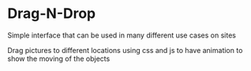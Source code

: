 # Drag-N-Drop

Simple interface that can be used in many different use cases on sites

Drag pictures to different locations using css and js to have animation to show the moving of the objects
